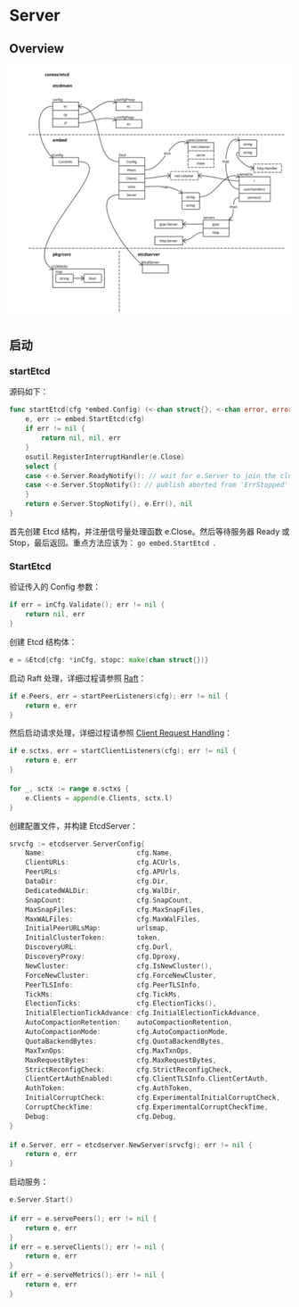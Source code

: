 # Server

## Overview

![Server Overview](./images/server_overview.svg)

## 启动

### startEtcd

源码如下：

```go
func startEtcd(cfg *embed.Config) (<-chan struct{}, <-chan error, error) {
	e, err := embed.StartEtcd(cfg)
	if err != nil {
		return nil, nil, err
	}
	osutil.RegisterInterruptHandler(e.Close)
	select {
	case <-e.Server.ReadyNotify(): // wait for e.Server to join the cluster
	case <-e.Server.StopNotify(): // publish aborted from 'ErrStopped'
	}
	return e.Server.StopNotify(), e.Err(), nil
}
```

首先创建 Etcd 结构，并注册信号量处理函数 e.Close。然后等待服务器 Ready 或 Stop，最后返回。重点方法应该为： ```go embed.StartEtcd ```.

### StartEtcd

验证传入的 Config 参数：

```go
if err = inCfg.Validate(); err != nil {
	return nil, err
}
```

创建 Etcd 结构体：

```go
e = &Etcd{cfg: *inCfg, stopc: make(chan struct{})}
```

启动 Raft 处理，详细过程请参照 [Raft](raft.md)：

```go
if e.Peers, err = startPeerListeners(cfg); err != nil {
	return e, err
}
```

然后启动请求处理，详细过程请参照 [Client Request Handling](client_handling.md)：

```go
if e.sctxs, err = startClientListeners(cfg); err != nil {
	return e, err
}

for _, sctx := range e.sctxs {
	e.Clients = append(e.Clients, sctx.l)
}
```

创建配置文件，并构建 EtcdServer：

```go
srvcfg := etcdserver.ServerConfig{
	Name:                       cfg.Name,
	ClientURLs:                 cfg.ACUrls,
	PeerURLs:                   cfg.APUrls,
	DataDir:                    cfg.Dir,
	DedicatedWALDir:            cfg.WalDir,
	SnapCount:                  cfg.SnapCount,
	MaxSnapFiles:               cfg.MaxSnapFiles,
	MaxWALFiles:                cfg.MaxWalFiles,
	InitialPeerURLsMap:         urlsmap,
	InitialClusterToken:        token,
	DiscoveryURL:               cfg.Durl,
	DiscoveryProxy:             cfg.Dproxy,
	NewCluster:                 cfg.IsNewCluster(),
	ForceNewCluster:            cfg.ForceNewCluster,
	PeerTLSInfo:                cfg.PeerTLSInfo,
	TickMs:                     cfg.TickMs,
	ElectionTicks:              cfg.ElectionTicks(),
	InitialElectionTickAdvance: cfg.InitialElectionTickAdvance,
	AutoCompactionRetention:    autoCompactionRetention,
	AutoCompactionMode:         cfg.AutoCompactionMode,
	QuotaBackendBytes:          cfg.QuotaBackendBytes,
	MaxTxnOps:                  cfg.MaxTxnOps,
	MaxRequestBytes:            cfg.MaxRequestBytes,
	StrictReconfigCheck:        cfg.StrictReconfigCheck,
	ClientCertAuthEnabled:      cfg.ClientTLSInfo.ClientCertAuth,
	AuthToken:                  cfg.AuthToken,
	InitialCorruptCheck:        cfg.ExperimentalInitialCorruptCheck,
	CorruptCheckTime:           cfg.ExperimentalCorruptCheckTime,
	Debug:                      cfg.Debug,
}

if e.Server, err = etcdserver.NewServer(srvcfg); err != nil {
	return e, err
}
```

启动服务：

```go
e.Server.Start()

if err = e.servePeers(); err != nil {
	return e, err
}
if err = e.serveClients(); err != nil {
	return e, err
}
if err = e.serveMetrics(); err != nil {
	return e, err
}
```

